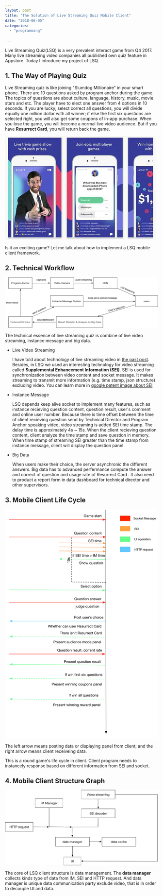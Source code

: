 ```yaml
---
layout: post
title: "The Solution of Live Streaming Quiz Mobile Client"
date: "2018-06-05"
categories: 
  - "programming"

---
```


Live Streaming Quiz(LSQ) is a very prevalent interact game from Q4 2017. Many live streaming video companies all published own quiz feature in Appstore. Today I introduce my project of LSQ.

## 1\. The Way of Playing Quiz

Live Streaming quiz is like joining "Slumdog Millionaire" in your smart phone. There are 10 questions asked by program anchor during the game. The topics of questions are about culture, language, history, music, movie stars and etc. The player have to elect one answer from 4 options in 10 seconds. If you are lucky, select correct all questions, you will divide equally one million dollar with all winner; if else the first six questions are selected right, you will also get some coupons of in-app purchase. When you lose the game, you will become a normal live video audience. But if you have **Resurrect Card**, you will return back the game.

![HQ](/assets/img/images/hq.jpg)

Is it an exciting game? Let me talk about how to implement a LSQ mobile client framework.

## 2\. Technical Workflow

![](/assets/img/images/quiz-1.png)

The technical essence of live streaming quiz is combine of live video streaming, instance message and big data.

- Live Video Streaming
    
    I have told about technology of live streaming video in [the past post](http://www.jacklandrin.com/2018/05/14/how-to-improve-live-video-streaming/). Besides, in LSQ we used an interesting technology for video streaming called **Supplemental Enhancement Information (SEI)**. SEI is used for synchronization between video content and socket message. It makes streaming to transmit more information (e.g. time stamp, json structure) excluding video. You can learn more in [google patent image about SEI](https://patentimages.storage.googleapis.com/4c/8d/e9/d2926bbdcbd146/US20140010277A1.pdf)
    
- Instance Message
    
    LSQ depends keep alive socket to implement many features, such as instance recieving question content, question result, user's comment and online user number. Because there is time offset between the time of client recieving question send by Technical Director and Program Anchor speaking video, video streaming is added SEI time stamp. The delay time is approximately 4s ~ 15s. When the client recieving question content, client analyze the time stamp and save question in memory. When time stamp of streaming SEI greater than the time stamp from instance message, client will display the question panel.
    
- Big Data
    
    When users make their choice, the server asynchronic the different answers. Big data has to advanced perfermance compute the answer and correct of question and usage rate of Resurrect Card . It also need to product a report form in data dashboard for technical director and other supervisors.
    

## 3\. Mobile Client Life Cycle

![](/assets/img/images/quiz-life-cycle.png)

The left arrow means posting data or displaying panel from client; and the right arrow means client receiveing data.

This is a round game's life cycle in client. Client program needs to instancely response based on different information from SEI and socket.

## 4\. Mobile Client Structure Graph

![](/assets/img/images/quiz-framework.png)

The core of LSQ client structure is data management. The **data manager** collects kinds type of data from IM, SEI and HTTP request. And data manager is unique data communication party exclude video, that is in order to decouple UI and data.

